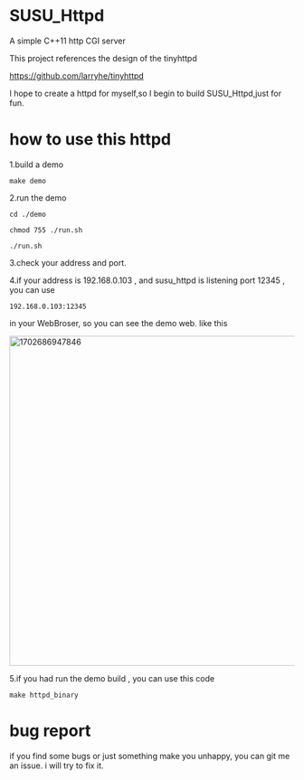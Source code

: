 # SUSU_Httpd
A simple C++11 http CGI server

This project references the design of the tinyhttpd

https://github.com/larryhe/tinyhttpd

I hope to create a httpd for myself,so I begin to build SUSU_Httpd,just for fun.

# how to use this httpd

1.build a demo

	make demo
	
2.run the demo

	cd ./demo
	
	chmod 755 ./run.sh
	
	./run.sh
	
3.check your address and port.

	
4.if your address is 192.168.0.103 , and susu_httpd is listening port 12345 , you can use 
 	
  	192.168.0.103:12345
   
   in your WebBroser, so you can see the demo web. like this
     
<img width="584" alt="1702686947846" src="https://github.com/ZhengXuan-Xie/SUSU_Httpd/assets/121448413/8f221472-3eac-4618-8b69-fe78fcc41b25">

	

5.if you had run the demo build , you can use this code

	make httpd_binary

 # bug report

if you find some bugs or just something make you unhappy, you can git me an issue.
i will try to fix it.
